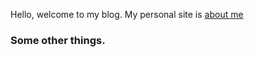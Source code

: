 Hello, welcome to my blog. My personal site is [about me](https://herchu.about.me)

### Some other things.


